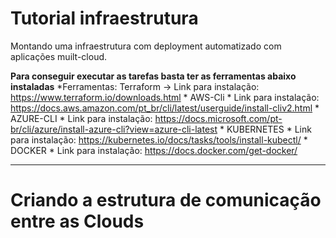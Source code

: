 # Tutorial infraestrutura

Montando uma infraestrutura com deployment automatizado com aplicações muilt-cloud.

**Para conseguir executar as tarefas basta ter as ferramentas abaixo instaladas**
  *Ferramentas: Terraform -> Link para instalação: https://www.terraform.io/downloads.html
    * AWS-Cli
      * Link para instalação: https://docs.aws.amazon.com/pt_br/cli/latest/userguide/install-cliv2.html
    * AZURE-CLI
      * Link para instalação: https://docs.microsoft.com/pt-br/cli/azure/install-azure-cli?view=azure-cli-latest
    * KUBERNETES
      * Link para instalação: https://kubernetes.io/docs/tasks/tools/install-kubectl/
    * DOCKER
      * Link para instalação: https://docs.docker.com/get-docker/
***
# Criando a estrutura de comunicação entre as Clouds






